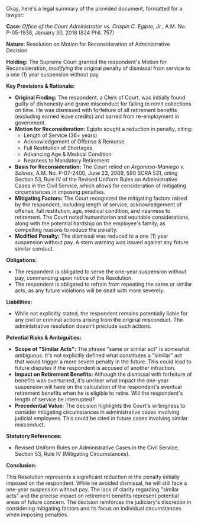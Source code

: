 Okay, here's a legal summary of the provided document, formatted for a lawyer:

**Case:** *Office of the Court Administrator vs. Crispin C. Egipto, Jr.*, A.M. No. P-05-1938, January 30, 2018 (824 Phil. 757)

**Nature:** Resolution on Motion for Reconsideration of Administrative Decision

**Holding:**  The Supreme Court granted the respondent's Motion for Reconsideration, *modifying* the original penalty of dismissal from service to a one (1) year suspension without pay.

**Key Provisions & Rationale:**

*   **Original Finding:** The respondent, a Clerk of Court, was initially found guilty of dishonesty and grave misconduct for failing to remit collections on time. He was dismissed with forfeiture of all retirement benefits (excluding earned leave credits) and barred from re-employment in government.
*   **Motion for Reconsideration:** Egipto sought a reduction in penalty, citing:
    *   Length of Service (36+ years)
    *   Acknowledgement of Offense & Remorse
    *   Full Restitution of Shortages
    *   Advancing Age & Medical Condition
    *   Nearness to Mandatory Retirement
*   **Basis for Reconsideration:** The Court relied on *Arganosa-Maniego v. Salinas*, A.M. No. P-07-2400, June 23, 2009, 590 SCRA 531, citing Section 53, Rule IV of the Revised Uniform Rules on Administrative Cases in the Civil Service, which allows for consideration of mitigating circumstances in imposing penalties.
*   **Mitigating Factors:** The Court recognized the mitigating factors raised by the respondent, including length of service, acknowledgement of offense, full restitution, age, medical condition, and nearness to retirement. The Court noted humanitarian and equitable considerations, along with the potential hardship on the employee's family, as compelling reasons to reduce the penalty.
*   **Modified Penalty:** The dismissal was reduced to a one (1) year suspension without pay. A stern warning was issued against any future similar conduct.

**Obligations:**

*   The respondent is obligated to serve the one-year suspension without pay, commencing upon notice of the Resolution.
*   The respondent is obligated to refrain from repeating the same or similar acts, as any future violations will be dealt with more severely.

**Liabilities:**

*   While not explicitly stated, the respondent remains potentially liable for any civil or criminal actions arising from the original misconduct. The administrative resolution doesn't preclude such actions.

**Potential Risks & Ambiguities:**

*   **Scope of "Similar Acts":** The phrase "same or similar act" is somewhat ambiguous. It's not explicitly defined what constitutes a "similar" act that would trigger a more severe penalty in the future. This could lead to future disputes if the respondent is accused of another infraction.
*   **Impact on Retirement Benefits:** Although the dismissal with forfeiture of benefits was overturned, it's unclear what impact the one-year suspension will have on the calculation of the respondent's eventual retirement benefits when he is eligible to retire. Will the respondent's length of service be interrupted?
*   **Precedential Value:** The decision highlights the Court's willingness to consider mitigating circumstances in administrative cases involving judicial employees. This could be cited in future cases involving similar misconduct.

**Statutory References:**

*   Revised Uniform Rules on Administrative Cases in the Civil Service, Section 53, Rule IV (Mitigating Circumstances).

**Conclusion:**

This Resolution represents a significant reduction in the penalty initially imposed on the respondent. While he avoided dismissal, he will still face a one-year suspension without pay. The lack of clarity regarding "similar acts" and the precise impact on retirement benefits represent potential areas of future concern. The decision reinforces the judiciary's discretion in considering mitigating factors and its focus on individual circumstances when imposing penalties.
